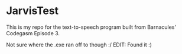 JarvisTest
==========

This is my repo for the text-to-speech program built from Barnacules' Codegasm Episode 3.

Not sure where the .exe ran off to though :/ EDIT: Found it :)
